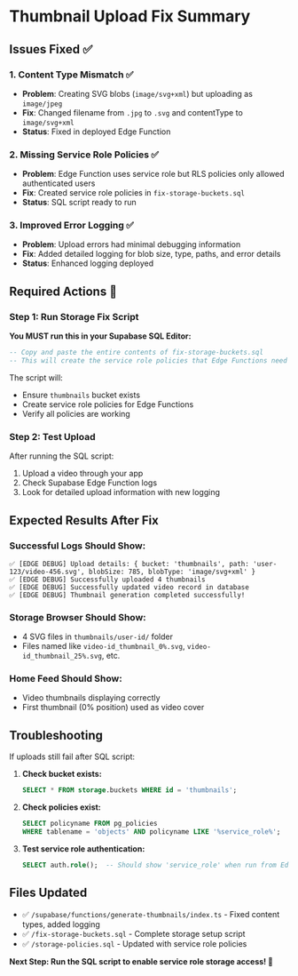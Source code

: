 # Thumbnail Upload Fix Summary

## Issues Fixed ✅

### 1. **Content Type Mismatch** ✅
- **Problem**: Creating SVG blobs (`image/svg+xml`) but uploading as `image/jpeg`
- **Fix**: Changed filename from `.jpg` to `.svg` and contentType to `image/svg+xml`
- **Status**: Fixed in deployed Edge Function

### 2. **Missing Service Role Policies** ✅  
- **Problem**: Edge Function uses service role but RLS policies only allowed authenticated users
- **Fix**: Created service role policies in `fix-storage-buckets.sql`
- **Status**: SQL script ready to run

### 3. **Improved Error Logging** ✅
- **Problem**: Upload errors had minimal debugging information  
- **Fix**: Added detailed logging for blob size, type, paths, and error details
- **Status**: Enhanced logging deployed

## Required Actions 🚨

### **Step 1: Run Storage Fix Script** 
**You MUST run this in your Supabase SQL Editor:**

```sql
-- Copy and paste the entire contents of fix-storage-buckets.sql
-- This will create the service role policies that Edge Functions need
```

The script will:
- Ensure `thumbnails` bucket exists
- Create service role policies for Edge Functions
- Verify all policies are working

### **Step 2: Test Upload**
After running the SQL script:
1. Upload a video through your app
2. Check Supabase Edge Function logs 
3. Look for detailed upload information with new logging

## Expected Results After Fix

### **Successful Logs Should Show:**
```
✅ [EDGE DEBUG] Upload details: { bucket: 'thumbnails', path: 'user-123/video-456.svg', blobSize: 785, blobType: 'image/svg+xml' }
✅ [EDGE DEBUG] Successfully uploaded 4 thumbnails  
✅ [EDGE DEBUG] Successfully updated video record in database
✅ [EDGE DEBUG] Thumbnail generation completed successfully!
```

### **Storage Browser Should Show:**
- 4 SVG files in `thumbnails/user-id/` folder
- Files named like `video-id_thumbnail_0%.svg`, `video-id_thumbnail_25%.svg`, etc.

### **Home Feed Should Show:**
- Video thumbnails displaying correctly
- First thumbnail (0% position) used as video cover

## Troubleshooting

If uploads still fail after SQL script:

1. **Check bucket exists:**
   ```sql
   SELECT * FROM storage.buckets WHERE id = 'thumbnails';
   ```

2. **Check policies exist:**
   ```sql  
   SELECT policyname FROM pg_policies 
   WHERE tablename = 'objects' AND policyname LIKE '%service_role%';
   ```

3. **Test service role authentication:**
   ```sql
   SELECT auth.role();  -- Should show 'service_role' when run from Edge Function
   ```

## Files Updated

- ✅ `/supabase/functions/generate-thumbnails/index.ts` - Fixed content types, added logging
- ✅ `/fix-storage-buckets.sql` - Complete storage setup script  
- ✅ `/storage-policies.sql` - Updated with service role policies

**Next Step: Run the SQL script to enable service role storage access! 🚀**